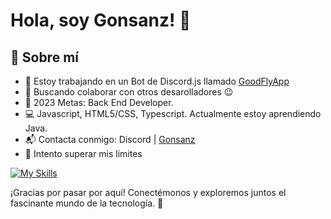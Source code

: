 # Hola, soy Gonsanz! 👋

## 🚀 Sobre mí

-    🔭 Estoy trabajando en un Bot de Discord.js llamado <a href="https://goodflyapp.com/">GoodFlyApp</a>
-    👯 Buscando colaborar con otros desarolladores 😉
-    🥅 2023 Metas: Back End Developer.
-	💻 Javascript, HTML5/CSS, Typescript. Actualmente estoy aprendiendo Java.
-    📬 Contacta conmigo: Discord | <a href="https://instagram.com/goodfly.ar">Gonsanz</a>
-    🧗 Intento superar mis limites

[![My Skills](https://skillicons.dev/icons?i=js,html,css,wasm)](https://skillicons.dev)

¡Gracias por pasar por aquí! Conectémonos y exploremos juntos el fascinante mundo de la tecnología. 🚀
